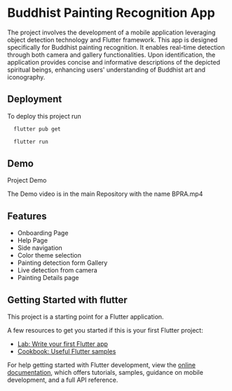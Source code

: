 
# Buddhist Painting Recognition App


The project involves the development of a mobile application leveraging object detection technology and Flutter framework. This app is designed specifically for Buddhist painting recognition. It enables real-time detection through both camera and gallery functionalities. Upon identification, the application provides concise and informative descriptions of the depicted spiritual beings, enhancing users' understanding of Buddhist art and iconography.


## Deployment

To deploy this project run

```bash
  flutter pub get
```
```bash
  flutter run
```

## Demo

Project Demo

The Demo video is in the main Repository with the name BPRA.mp4

## Features

- Onboarding Page
- Help Page
- Side navigation
- Color theme selection
- Painting detection form Gallery
- Live detection from camera
- Painting Details page

## Getting Started with flutter

This project is a starting point for a Flutter application.

A few resources to get you started if this is your first Flutter project:

- [Lab: Write your first Flutter app](https://docs.flutter.dev/get-started/codelab)
- [Cookbook: Useful Flutter samples](https://docs.flutter.dev/cookbook)

For help getting started with Flutter development, view the
[online documentation](https://docs.flutter.dev/), which offers tutorials,
samples, guidance on mobile development, and a full API reference.
